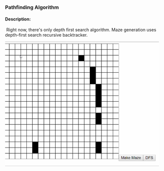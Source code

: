 ### Pathfinding Algorithm

#### Description:

​	Right now, there's only depth first search algorithm. Maze generation uses depth-first search recursive backtracker. 



![dfps_pathfinding](./images_and_gifs/dfps_pathfinding.gif)

